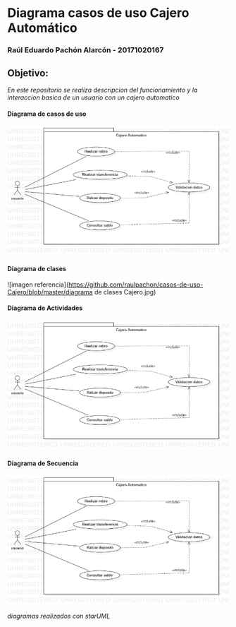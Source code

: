 #  Diagrama casos de uso Cajero Automático 

### Raúl Eduardo Pachón Alarcón - 20171020167 

## Objetivo: 

_En este repositorio se realiza descripcion del funcionamiento y la interaccion basica de un usuario con un cajero automatico_

#### Diagrama de casos de uso 

![imagen referencia](https://github.com/raulpachon/casos-de-uso-Cajero/blob/master/UseCaseCAJERO.jpg)

#### Diagrama de clases

![imagen referencia](https://github.com/raulpachon/casos-de-uso-Cajero/blob/master/diagrama de clases Cajero.jpg)

#### Diagrama de Actividades

![imagen referencia](https://github.com/raulpachon/casos-de-uso-Cajero/blob/master/UseCaseCAJERO.jpg)

#### Diagrama de Secuencia

![imagen referencia](https://github.com/raulpachon/casos-de-uso-Cajero/blob/master/UseCaseCAJERO.jpg)

_diagramas realizados con starUML_
